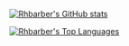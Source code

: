 <!-- Stats Card -->
[![Rhbarber's GitHub stats](https://github-readme-stats.vercel.app/api?username=Rhbarber&repo=github-readme-stats&count_private=true&include_all_commits=true&show_icons=true&theme=radical&card_width=750)](https://github.com/Rhbarber/github-readme-stats)

<!-- Top Languages Card -->
[![Rhbarber's Top Languages](https://github-readme-stats.vercel.app/api/top-langs?username=Rhbarber&repo=github-readme-stats&count_private=true&show_icons=true&theme=radical&layout=compact&langs_count=5&card_width=425)](https://github.com/Rhbarber/github-readme-stats)

<!--**Rhbarber/Rhbarber** is a ✨ _special_ ✨ repository because its `README.md` (this file) appears on your GitHub profile.-->
